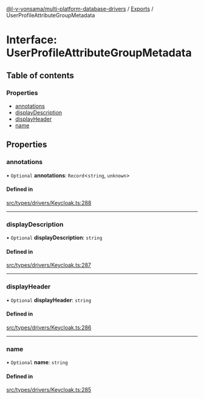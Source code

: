 [@l-v-yonsama/multi-platform-database-drivers](../README.md) / [Exports](../modules.md) / UserProfileAttributeGroupMetadata

# Interface: UserProfileAttributeGroupMetadata

## Table of contents

### Properties

- [annotations](UserProfileAttributeGroupMetadata.md#annotations)
- [displayDescription](UserProfileAttributeGroupMetadata.md#displaydescription)
- [displayHeader](UserProfileAttributeGroupMetadata.md#displayheader)
- [name](UserProfileAttributeGroupMetadata.md#name)

## Properties

### annotations

• `Optional` **annotations**: `Record`\<`string`, `unknown`\>

#### Defined in

[src/types/drivers/Keycloak.ts:288](https://github.com/l-v-yonsama/db-drivers/blob/723fdbe88a66c6f584f5a2e138c253c84e795b4b/src/types/drivers/Keycloak.ts#L288)

___

### displayDescription

• `Optional` **displayDescription**: `string`

#### Defined in

[src/types/drivers/Keycloak.ts:287](https://github.com/l-v-yonsama/db-drivers/blob/723fdbe88a66c6f584f5a2e138c253c84e795b4b/src/types/drivers/Keycloak.ts#L287)

___

### displayHeader

• `Optional` **displayHeader**: `string`

#### Defined in

[src/types/drivers/Keycloak.ts:286](https://github.com/l-v-yonsama/db-drivers/blob/723fdbe88a66c6f584f5a2e138c253c84e795b4b/src/types/drivers/Keycloak.ts#L286)

___

### name

• `Optional` **name**: `string`

#### Defined in

[src/types/drivers/Keycloak.ts:285](https://github.com/l-v-yonsama/db-drivers/blob/723fdbe88a66c6f584f5a2e138c253c84e795b4b/src/types/drivers/Keycloak.ts#L285)
